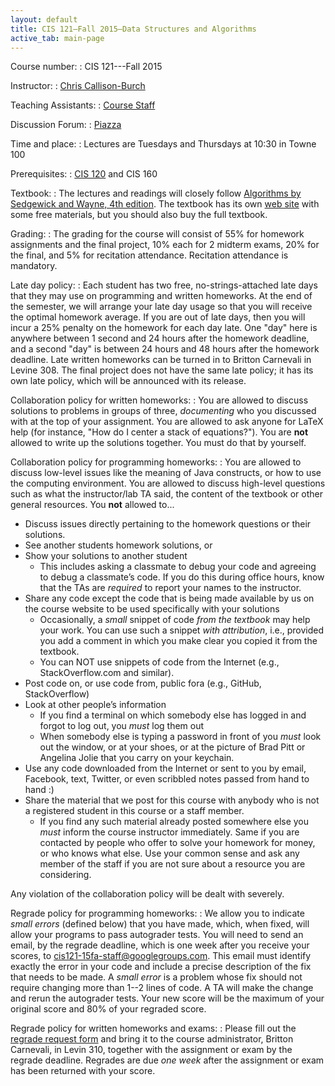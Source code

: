 ```yaml
---
layout: default
title: CIS 121—Fall 2015—Data Structures and Algorithms
active_tab: main-page
---
```


Course number:
: CIS 121---Fall 2015

Instructor:
: [Chris Callison-Burch](http://www.cis.upenn.edu/~ccb/)

Teaching Assistants:
: [Course Staff](staff.html)

Discussion Forum:
: [Piazza](https://piazza.com/upenn/fall2015/cis121/)

Time and place:
: Lectures are Tuesdays and Thursdays at 10:30 in Towne 100

Prerequisites:
: [CIS 120](http://www.seas.upenn.edu/~cis120/) and CIS 160

Textbook:
: The lectures and readings will closely follow
[Algorithms by Sedgewick and Wayne, 4th edition](http://www.amazon.com/Algorithms-4th-Robert-Sedgewick/dp/032157351X/).
The textbook has its own [web site](http://algs4.cs.princeton.edu/home/) with
some free materials, but you should also buy the full textbook.

Grading:
: The grading for the course will consist of 55% for homework assignments and the final project, 10% each for 2 midterm exams, 20% for the final, and 5% for recitation attendance. Recitation attendance is mandatory.

Late day policy:
: Each student has two free, no-strings-attached late days that they may use on
programming and written homeworks. At the end of the semester, we will arrange
your late day usage so that you will receive the optimal homework average. If
you are out of late days, then you will incur a 25% penalty on the homework for
each day late. One "day" here is anywhere between 1 second and 24 hours after
the homework deadline, and a second "day" is between 24 hours and 48 hours after
the homework deadline. Late written homeworks can be turned in to Britton
Carnevali in Levine 308. The final project does not have the same late policy;
it has its own late policy, which will be announced with its release.

Collaboration policy for written homeworks:
: You are allowed to discuss solutions to problems in groups of three,
*documenting* who you discussed with at the top of your assignment. You are
allowed to ask anyone for LaTeX help (for instance, "How do I center a stack of
equations?"). You are **not** allowed to write up the solutions together. You
must do that by yourself.

Collaboration policy for programming homeworks:
: You are allowed to discuss low-level issues like the meaning of Java
 constructs, or how to use the computing environment. You are allowed to discuss
 high-level questions such as what the instructor/lab TA said, the content of
 the textbook or other general resources. You **not** allowed to...

-   Discuss issues directly pertaining to the homework questions or
    their solutions.
-   See another students homework solutions, or
-   Show your solutions to another student
    -   This includes asking a classmate to debug your code and agreeing
        to debug a classmate’s code. If you do this during office hours,
        know that the TAs are *required* to report your names to the
        instructor.
-   Share any code except the code that is being made available by us on
    the course website to be used specifically with your solutions
    -   Occasionally, a *small* snippet of code *from the textbook* may help
        your work. You can use such a snippet *with attribution*, i.e.,
        provided you add a comment in which you make clear you copied it
        from the textbook.
    -   You can NOT use snippets of code from the Internet (e.g.,
        StackOverflow.com and similar).
-   Post code on, or use code from, public fora (e.g., GitHub,
    StackOverflow)
-   Look at other people’s information
    -   If you find a terminal on which somebody else has logged in and
        forgot to log out, you *must* log them out
    -   When somebody else is typing a password in front of you *must*
        look out the window, or at your shoes, or at the picture of Brad
        Pitt or Angelina Jolie that you carry on your keychain.
-   Use any code downloaded from the Internet or sent to you by email,
    Facebook, text, Twitter, or even scribbled notes passed from hand to
    hand :)
-   Share the material that we post for this course with anybody who is
    not a registered student in this course or a staff member.
    -   If you find any such material already posted somewhere else you
        *must* inform the course instructor immediately. Same if you are
        contacted by people who offer to solve your homework for money,
        or who knows what else. Use your common sense and ask any member
        of the staff if you are not sure about a resource you are
        considering.

Any violation of the collaboration policy will be dealt with severely.

Regrade policy for programming homeworks:
: We allow you to indicate *small errors* (defined below) that you have made,
    which, when fixed, will allow your programs to pass autograder tests. You
    will need to send an email, by the regrade deadline, which is one week after
    you receive your scores, to
    [cis121-15fa-staff@googlegroups.com](mailto:cis121-15fa-staff@googlegroups.com).
    This email must identify exactly the error in your code and include a
    precise description of the fix that needs to be made. A *small error* is a
    problem whose fix should not require changing more than 1--2 lines of code.
    A TA will make the change and rerun the autograder tests. Your new score
    will be the maximum of your original score and 80% of your regraded score.

Regrade policy for written homeworks and exams:
: Please fill out the
[regrade request form](content/hws/regrade_request_15fa.pdf) and bring it to the
course administrator, Britton Carnevali, in Levin 310, together with the
assignment or exam by the regrade deadline. Regrades are due *one week* after
the assignment or exam has been returned with your score.
